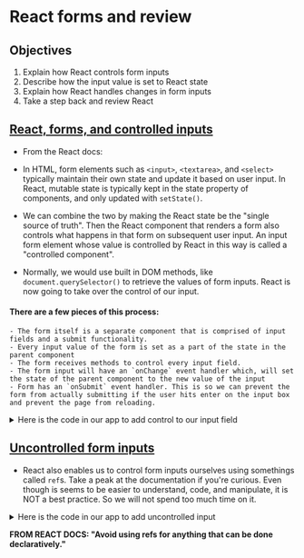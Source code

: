 # React forms and review

## Objectives

1. Explain how React controls form inputs
2. Describe how the input value is set to React state
3. Explain how React handles changes in form inputs
4. Take a step back and review React

## [React, forms, and controlled inputs](https://facebook.github.io/react/docs/forms.html)

- From the React docs:

- In HTML, form elements such as `<input>`, `<textarea>`, and `<select>` typically maintain their own state and update it based on user input. In React, mutable state is typically kept in the state property of components, and only updated with `setState()`.

- We can combine the two by making the React state be the "single source of truth". Then the React component that renders a form also controls what happens in that form on subsequent user input. An input form element whose value is controlled by React in this way is called a "controlled component".

- Normally, we would use built in DOM methods, like `document.querySelector()` to retrieve the values of form inputs. React is now going to take over the control of our input.

#### There are a few pieces of this process:

    - The form itself is a separate component that is comprised of input fields and a submit functionality.
    - Every input value of the form is set as a part of the state in the parent component
    - The form receives methods to control every input field.
    - The form input will have an `onChange` event handler which, will set the state of the parent component to the new value of the input
    - Form has an `onSubmit` event handler. This is so we can prevent the form from actually submitting if the user hits enter on the input box and prevent the page from reloading.

<details>
    <summary>
      Here is the code in our app to add control to our input field
    </summary>
      ```js
      <input
          type="text"
          value={this.props.inputContentValue}
          name="content"
          placeholder="Add Quote Here"
          onChange={this.props.handleInputContentChange}
        />
      ```
</details>

## [Uncontrolled form inputs](https://facebook.github.io/react/docs/uncontrolled-components.html)

  - React also enables us to control form inputs ourselves using somethings called `ref`s. Take a peak at the documentation if you're curious. Even though is seems to be easier to understand, code, and manipulate, it is NOT a best practice.
 So we will not spend too much time on it.

<details>
    <summary>
      Here is the code in our app to add uncontrolled input
    </summary>
      ```js
        class NameForm extends React.Component {
          constructor(props) {
            super(props);
            this.handleSubmit = this.handleSubmit.bind(this);
          }

          handleSubmit(event) {
            alert('A name was submitted: ' + this.input.value);
            event.preventDefault();
          }

          render() {
            return (
              <form onSubmit={this.handleSubmit}>
              <label>
              Name:
              <input type="text" ref={(input) => this.input = input} />
              </label>
              <input type="submit" value="Submit" />
              </form>
            );
          }
        }<input
            type="text"
            value={this.props.inputContentValue}
            name="content"
            placeholder="Add Quote Here"
            onChange={this.props.handleInputContentChange}
          />
      ```
</details>

**FROM REACT DOCS: "Avoid using refs for anything that can be done declaratively."**
